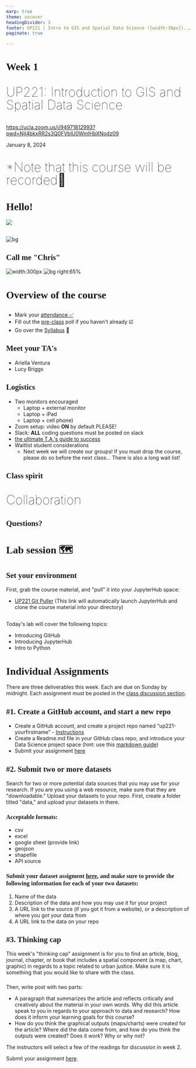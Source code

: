 ```yaml
---
marp: true
theme: uncover
headingDivider: 3
footer: UP221 | Intro to GIS and Spatial Data Science ![width:30px](../images/yoh%20with%20globe.png)
paginate: true

---
```


<style>
kesmall {font-size:0.6em}
medium {font-size:0.9em}
large {font-size:2em}
xlarge {font-size:4em}
gray {padding:20px;background-color:whitesmoke;font-weight:800}
plum {padding:20px;background-color:plum;line-height:3}
xl { font-size:2.5em;font-weight:100;line-height:1}
h1,h2,h3,h4,h5{font-family:serif}
section {font-size:2em;font-weight:300;}
</style>

# Week 1

<xl>

UP221: Introduction to GIS and Spatial Data Science

</xl>

https://ucla.zoom.us/j/94971812993?pwd=NjI4bkxRR2s3Q0FVblU0WmlHbXNodz09

January 8, 2024

##
<xl>

*Note that this course will be recorded🎥

</xl>

# Hello!

![](../images/yoh%20with%20globe%20large.png)

## 

![bg](../images/ginkakuji2.jpg)

## Call me "Chris"
![width:300px](../images/yoh%20at%20reitaku.jpg)
![bg right:65%](../images/my%20life%20in%20data.png)

# Overview of the course
##

* Mark your [attendance ✅](https://docs.google.com/spreadsheets/d/15hvcbzJbfwa70KvKMWUG63oyRWaY_NEfx4pVJpi_f6w/edit?usp=sharing) 
* Fill out the [pre-class](https://docs.google.com/forms/d/e/1FAIpQLSfs2NtxTY5HTcT6fr3-5TqoiD0fVcWptpjRifR1NU6v5jdXRg/viewform?vc=0&c=0&w=1&flr=0&pli=1) poll if you haven't already ☑️
* Go over the [Syllabus](https://github.com/cgiamarino9/24W-UP221) 📜

## Meet your TA's
  * Ariella Ventura 
  * Lucy Briggs

## Logistics
* Two monitors encouraged
  * Laptop + external monitor
  * Laptop + iPad
  * Laptop + cell phone)
* Zoom setup: video **ON** by default PLEASE!
* Slack: **ALL** coding questions must be posted on slack
* [the ultimate T.A.'s guide to success](https://docs.google.com/document/d/14fz3iSSb76PDiyqY8ZGDpao3umKMgvvR5NtvQwOsJao/edit)
* Waitlist student considerations
  * Next week we will create our groups! If you must drop the course, please do so before the next class... There is also a long wait list!

## Class spirit

<xl>

Collaboration

</xl>

## Questions?

# Lab session 🗺

## Set your environment
First, grab the course material, and "pull" it into your JupyterHub space:

* [UP221 Git Puller](https://jupyter.idre.ucla.edu/hub/user-redirect/git-pull?repo=https%3A%2F%2Fgithub.com%2Fcgiamarino9%2F24W-UP221&urlpath=lab%2Ftree%2F24W-UP221%2F&branch=main) (This link will automatically launch JupyterHub and clone the course material into your directory)

##

Today's lab will cover the following topics:

*   Introducing GitHub
*   Introducing JupyterHub
*   Intro to Python

# Individual Assignments

There are three deliverables this week. Each are due on Sunday by midnight. Each assignment must be posted in the [class discussion section](https://github.com/yohman/23W-UP221/discussions).

## #1. Create a GitHub account, and start a new repo

*   Create a GitHub account, and create a project repo named “up221-yourfirstname” - [Instructions](../../Git%20related/02%20-%20Create%20your%20class%20repo.md)
*   Create a Readme.md file in your GitHub class repo, and introduce your Data Science project space (hint: use this [markdown guide](https://guides.github.com/features/mastering-markdown/))
*  Submit your assignment [here](https://github.com/yohman/23W-UP221/discussions/1)

## #2. Submit two or more datasets
Search for two or more potential data sources that you may use for your research. If you are you using a web resource, make sure that they are "downloadable." Upload your datasets to your repo. First, create a folder titled "data," and upload your datasets in there.

### Acceptable formats:
- csv
- excel
- google sheet (provide link)
- geojson
- shapefile
- API source

### Submit your dataset assigment [here](https://github.com/yohman/23W-UP221/discussions/2), and make sure to provide the following information for each of your two datasets:

1. Name of the data
1. Description of the data and how you may use it for your project
1. A URL link to the source (if you got it from a website), or a description of where you got your data from
1. A URL link to the data on your repo

## #3. Thinking cap 🤔
This week's "thinking cap" assignment is for you to find an article, blog, journal, chapter, or book that includes a spatial component (a map, chart, graphic) in regards to a topic related to urban justice. Make sure it is something that you would like to share with the class. 

###
Then, write post with two parts:

- A paragraph that summarizes the article and reflects critically and creatively about the material in your own words. Why did this article speak to you in regards to your approach to data and research? How does it inform your learning goals for this course? 
- How do you think the graphical outputs (maps/charts) were created for the article? Where did the data come from, and how do you think the outputs were created? Does it *work*? Why or why not?

The instructors will select a few of the readings for discussion in week 2.

Submit your assignment [here](https://github.com/yohman/23W-UP221/discussions/3).
